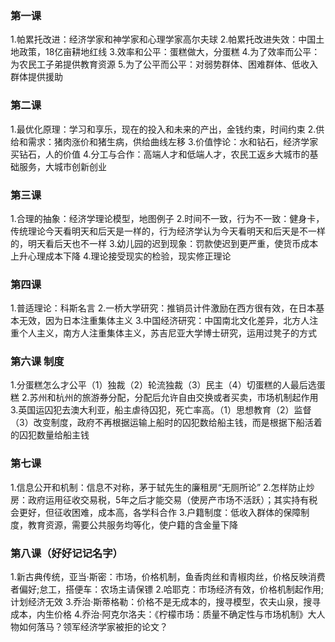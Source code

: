 


### 第一课
1.帕累托改进：经济学家和神学家和心理学家高尔夫球
2.帕累托改进失效：中国土地政策，18亿亩耕地红线
3.效率和公平：蛋糕做大，分蛋糕
4.为了效率而公平：为农民工子弟提供教育资源
5.为了公平而公平：对弱势群体、困难群体、低收入群体提供援助


### 第二课
1.最优化原理：学习和享乐，现在的投入和未来的产出，金钱约束，时间约束
2.供给和需求：猪肉涨价和猪生病，供给曲线左移
3.价值悖论：水和钻石，经济学家买钻石，人的价值
4.分工与合作：高端人才和低端人才，农民工返乡大城市的基础服务，大城市创新创业


### 第三课
1.合理的抽象：经济学理论模型，地图例子
2.时间不一致，行为不一致：健身卡，传统理论今天看明天和后天是一样的，行为经济学认为今天看明天和后天是不一样的，明天看后天也不一样
3.幼儿园的迟到现象：罚款使迟到更严重，使货币成本上升心理成本下降
4.理论接受现实的检验，现实修正理论

### 第四课
1.普适理论：科斯名言
2.一桥大学研究：推销员计件激励在西方很有效，在日本基本无效，因为日本注重集体主义
3.中国经济研究：中国南北文化差异，北方人注重个人主义，南方人注重集体主义，苏吉尼亚大学博士研究，运用过凳子的方式

### 第六课 制度
1.分蛋糕怎么才公平（1）独裁（2）轮流独裁（3）民主（4）切蛋糕的人最后选蛋糕
2.苏州和杭州的旅游券分配，分配后允许自由交换或者买卖，市场机制起作用
3.英国运囚犯去澳大利亚，船主虐待囚犯，死亡率高。（1）思想教育（2）监督（3）改变制度，政府不再根据运输上船时的囚犯数给船主钱，而是根据下船活着的囚犯数量给船主钱

### 第七课
1.信息公开和机制：信息不对称，茅于轼先生的廉租房“无厕所论”
2.怎样防止炒房：政府运用征收交易税，5年之后才能交易（使房产市场不活跃）；其实持有税会更好，但征收困难，成本高，各学科合作
3.户籍制度：低收入群体的保障制度，教育资源，需要公共服务均等化，使户籍的含金量下降

### 第八课（好好记记名字）
1.新古典传统，亚当·斯密：市场，价格机制，鱼香肉丝和青椒肉丝，价格反映消费者偏好;怠工，搭便车：农场主请保镖
2.哈耶克：市场经济有效，价格机制起作用;计划经济无效
3.乔治·斯蒂格勒：价格不是无成本的，搜寻模型，农夫山泉，搜寻成本，内生价格
4.乔治·阿克尔洛夫：《柠檬市场：质量不确定性与市场机制》大人物如何落马？领军经济学家被拒的论文？


